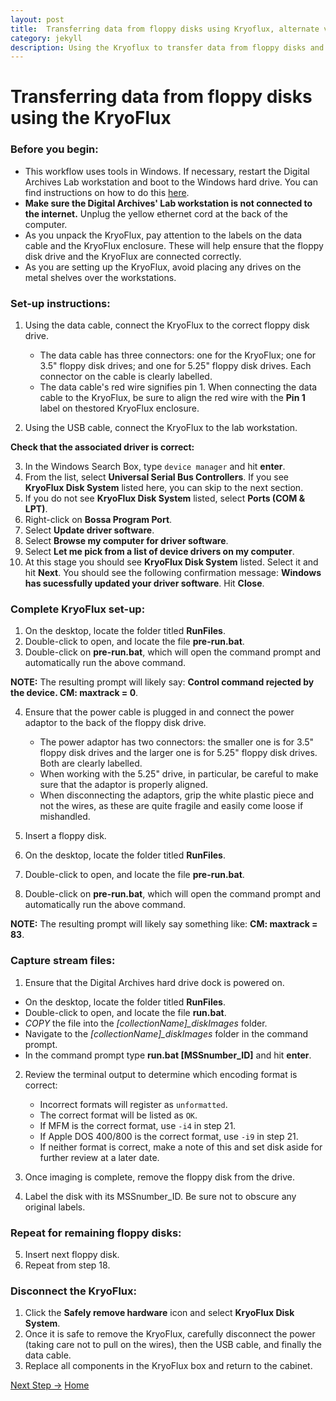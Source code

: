 ```yaml
---
layout: post
title:  Transferring data from floppy disks using Kryoflux, alternate version
category: jekyll 
description: Using the Kryoflux to transfer data from floppy disks and scripts! 
---
```


# Transferring data from floppy disks using the KryoFlux

### Before you begin:

* This workflow uses tools  in Windows. If necessary, restart the Digital Archives Lab workstation and boot to the Windows hard drive. You can find instructions on how to do this [here](https://bedwards254.github.io/testBDBC/jekyll/2019/01/22/BC-Windows-Switch.html).
* **Make sure the Digital Archives' Lab workstation is not connected to the internet.** Unplug the yellow ethernet cord at the back of the computer.
* As you unpack the KryoFlux, pay attention to the labels on the data cable and the KryoFlux enclosure. These will help ensure that the floppy disk drive and the KryoFlux are connected correctly.
* As you are setting up the KryoFlux, avoid placing any drives on the metal shelves over the workstations.

### Set-up instructions:

1. Using the data cable, connect the KryoFlux to the correct floppy disk drive.

   - The data cable has three connectors: one for the KryoFlux; one for 3.5" floppy disk drives; and one for 5.25" floppy disk drives. Each connector on the cable is clearly labelled.
    - The data cable's red wire signifies pin 1. When connecting the data cable to the KryoFlux, be sure to align the red wire with the **Pin 1** label on thestored KryoFlux enclosure.
  
2. Using the USB cable, connect the KryoFlux to the lab workstation.

**Check that the associated driver is correct:**

3. In the Windows Search Box, type `device manager` and hit **enter**.
4. From the list, select **Universal Serial Bus Controllers**. If you see **KryoFlux Disk System** listed here, you can skip to the next section.
5. If you do not see **KryoFlux Disk System** listed, select **Ports (COM & LPT)**.
6. Right-click on **Bossa Program Port**.
7. Select **Update driver software**.
8. Select **Browse my computer for driver software**.
9. Select **Let me pick from a list of device drivers on my computer**.
10. At this stage you should see **KryoFlux Disk System** listed. Select it and hit **Next**. You should see the following confirmation message: **Windows has sucessfully updated your driver software**. Hit **Close**.

### Complete KryoFlux set-up:
1. On the desktop, locate the folder titled **RunFiles**. 
2. Double-click to open, and locate the file **pre-run.bat**. 
3. Double-click on **pre-run.bat**, which will open the command prompt and automatically run the above command.

**NOTE:** The resulting prompt will likely say: **Control command rejected by the device. CM: maxtrack = 0**.

4. Ensure that the power cable is plugged in and connect the power adaptor to the back of the floppy disk drive.

    - The power adaptor has two connectors: the smaller one is for 3.5" floppy disk drives and the larger one is for 5.25" floppy disk drives. Both are clearly labelled.
    - When working with the 5.25" drive, in particular, be careful to make sure that the adaptor is properly aligned.
    - When disconnecting the adaptors, grip the white plastic piece and not the wires, as these are quite fragile and easily come loose if mishandled.
  
5. Insert a floppy disk.
6. On the desktop, locate the folder titled **RunFiles**. 
7. Double-click to open, and locate the file **pre-run.bat**. 
8. Double-click on **pre-run.bat**, which will open the command prompt and automatically run the above command. 

**NOTE:** The resulting prompt will likely say something like: **CM: maxtrack = 83**.

### Capture stream files:

1. Ensure that the Digital Archives hard drive dock is powered on.
* On the desktop, locate the folder titled **RunFiles**. 
* Double-click to open, and locate the file **run.bat**. 
* *COPY* the file into the *[collectionName]_diskImages* folder. 
* Navigate to the *[collectionName]_diskImages* folder in the command prompt. 
* In the command prompt type **run.bat [MSSnumber_ID]** and hit **enter**. 

2. Review the terminal output to determine which encoding format is correct:

    - Incorrect formats will register as ``unformatted``.
    - The correct format will be listed as ``OK``.
    - If MFM is the correct format, use ``-i4`` in step 21.
    - If Apple DOS 400/800 is the correct format, use ``-i9`` in step 21.
    - If neither format is correct, make a note of this and set disk aside for further review at a later date.
    
3. Once imaging is complete, remove the floppy disk from the drive.
4. Label the disk with its MSSnumber\_ID. Be sure not to obscure any original labels.

### Repeat for remaining floppy disks:

5. Insert next floppy disk.
6. Repeat from step 18.

### Disconnect the KryoFlux:

1. Click the **Safely remove hardware** icon and select **KryoFlux Disk System**.
2. Once it is safe to remove the KryoFlux, carefully disconnect the power (taking care not to pull on the wires), then the USB cable, and finally the data cable.
3. Replace all components in the KryoFlux box and return to the cabinet.

[Next Step ->](https://bedwards254.github.io/testBDBC/jekyll/2019/01/22/img-migration.html)
[Home](https://bedwards254.github.io/testBDBC/jekyll/2019/01/23/welcome-BDBC.html)
